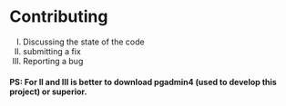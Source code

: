 <h1>Contributing</h1>
<ol type="I">
    <li>Discussing the state of the code</li>
    <li>submitting a fix</li>
    <li>Reporting a bug</li>
</ol>
<h4>PS: For II and III is better to download pgadmin4 (used to develop this project) or superior.</h4>